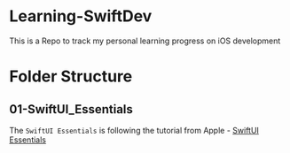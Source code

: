 # Learning-SwiftDev
This is a Repo to track my personal learning progress on iOS development 

# Folder Structure 
## 01-SwiftUI_Essentials 
The `SwiftUI Essentials` is following the tutorial from Apple - [SwiftUI Essentials](https://developer.apple.com/tutorials/swiftui)

